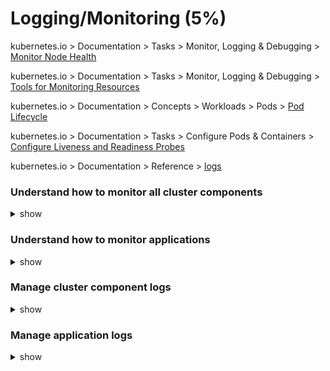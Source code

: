 # Logging/Monitoring (5%)

kubernetes.io > Documentation > Tasks > Monitor, Logging & Debugging > [Monitor Node Health](https://kubernetes.io/docs/tasks/debug-application-cluster/monitor-node-health/)

kubernetes.io > Documentation > Tasks > Monitor, Logging & Debugging > [Tools for Monitoring Resources](https://kubernetes.io/docs/tasks/debug-application-cluster/resource-usage-monitoring/)

kubernetes.io > Documentation > Concepts > Workloads > Pods > [Pod Lifecycle](https://kubernetes.io/docs/concepts/workloads/pods/pod-lifecycle/#container-probes)

kubernetes.io > Documentation > Tasks > Configure Pods & Containers > [Configure Liveness and Readiness Probes](https://kubernetes.io/docs/tasks/configure-pod-container/configure-liveness-readiness-probes/)

kubernetes.io > Documentation > Reference > [logs](https://kubernetes.io/docs/reference/generated/kubectl/kubectl-commands#logs)

### 

### Understand how to monitor all cluster components

<details><summary>show</summary>
<p>

```bash
$ git clone https://github.com/nholuongut/metrics-server.git
$ kubectl creare -f deploy/1.8+/
$ kubectl top node
$ kubectl top pod
```

</p>
</details>

### Understand how to monitor applications

<details><summary>show</summary>
<p>

Create a YAML:

```bash
$ cat exec-liveness.yaml
```

```yaml
apiVersion: v1
kind: Pod
metadata:
  labels:
    test: liveness
  name: liveness-exec
spec:
  containers:
  - name: liveness
    image: k8s.gcr.io/busybox
    args:
    - /bin/sh
    - -c
    - touch /tmp/healthy; sleep 30; rm -rf /tmp/healthy; sleep 600
    livenessProbe:
      exec:
        command:
        - cat
        - /tmp/healthy
      initialDelaySeconds: 5
      periodSeconds: 5
```

```bash
$ cat exec-readyness.yaml

apiVersion: v1
kind: Pod
metadata:
  labels:
    test: liveness
  name: liveness-exec
spec:
  containers:
  - name: liveness
    image: k8s.gcr.io/busybox
    args:
    - /bin/sh
    - -c
    - touch /tmp/healthy; sleep 30; rm -rf /tmp/healthy; sleep 600
    readinessProbe:
      exec:
        command:
        - cat
        - /tmp/healthy
      initialDelaySeconds: 5
      periodSeconds: 5
```

</p>
</details>

### Manage cluster component logs

<details><summary>show</summary>
<p>

```
containerised components log under /var/log

Master (/var/log or /var/log/containers)
       /var/log/kube-apiserver.log – API Server, responsible for serving the API
       /var/log/kube-scheduler.log – Scheduler, responsible for making scheduling decisions
       /var/log/kube-controller-manager.log – Controller that manages replication controllers

Worker Nodes (/var/log or /var/log/containers)
                /var/log/kubelet.log – Kubelet, responsible for running containers on the node
                /var/log/kube-proxy.log – Kube Proxy, responsible for service load balancing
```



</p>
</details>

### Manage application logs

<details><summary>show</summary>
<p>



```bash
$ docker run kodecloud/event-simulator
$ docker run -d kodecloud/event-simulator
$ docker logs -f ecf
```

```bash
$ cat event-simulator.yaml

apiVersion: v1
kind: Pod
metadata:
  name: event-pod
spec:
  containers:
  - image: kodecloud/event-simulator
    name: event-simulator
  - image: nginx
    name: nginx
    
$ kubectl create -f event-simulator.yaml
$ kubectl logs -f event-pod
$ kubectl logs -f event-pod event-simulator

```

</p>
</details>

